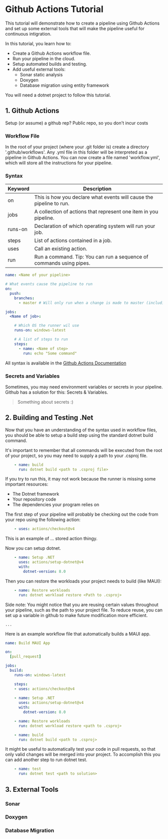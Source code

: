 # Github Actions Tutorial

This tutorial will demonstrate how to create a pipeline using Github Actions and set up some external tools that will make the pipeline useful for continuous intigration.

In this tutorial, you learn how to:

*   Create a Github Actions workflow file.
*   Run your pipeline in the cloud.
*   Setup automated builds and testing.
*   Add useful external tools:
    *   Sonar static analysis
    *   Doxygen
    *   Database migration using entity framework


You will need a dotnet project to follow this tutorial.

## 1. Github Actions

Setup (or assume) a github rep?
Public repo, so you don't incur costs

### Workflow File

In the root of your project (where your .git folder is) create a directory '.github/workflows'. Any .yml file in this folder will be interpreted as a pipeline in Github Actions. You can now create a file named 'workflow.yml', which will store all the instructions for your pipeline.

### Syntax

| Keyword   | Description   |
| --- | --- |
| on   | This is how you declare what events will cause the pipeline to run.   |
| jobs   | A collection of actions that represent one item in you pipeline.   |
| runs-on   | Declaration of which operating system will run your job.    |
| steps  | List of actions contained in a job.    |
| uses  | Call an existing action.    |
| run  | Run a command. Tip: You can run a sequence of commands using pipes.    |


``` yml
name: <Name of your pipeline> 

# What events cause the pipeline to run
on:
  push:
    branches:
      - master # Will only run when a change is made to master (including a merge)

jobs:
  <Name of job>:

    # Which OS the runner wil use
    runs-on: windows-latest

    # A list of steps to run
    steps:
      - name: <Name of step>
        run: echo "Some command" 
```
All syntax is available in the [Github Actions Documentation](https://docs.github.com/en/actions/writing-workflows/workflow-syntax-for-github-actions)

### Secrets and Variables

Sometimes, you may need environment variables or secrets in your pipeline. Github has a solution for this: Secrets & Variables.

> Something about secrets :)

## 2. Building and Testing .Net

Now that you have an understanding of the syntax used in workflow files, you should be able to setup a build step using the standard dotnet build command.

It's important to remember that all commands will be executed from the root of your project, so you may need to supply a path to your .csproj file.


``` yml
    - name: build
      run: dotnet build <path to .csproj file>
```

If you try to run this, it may not work because the runner is missing some important resources:
*   The Dotnet framework
*   Your repository code
*   The dependencies your program relies on


The first step of your pipeline will probably be checking out the code from your repo using the following action:
``` yml
    - uses: actions/checkout@v4 
```
This is an example of ... stored action thingy.


Now you can setup dotnet.

``` yml
    - name: Setup .NET
      uses: actions/setup-dotnet@v4
      with:
        dotnet-version: 8.0
```

Then you can restore the workloads your project needs to build (like MAUI):

``` yml
    - name: Restore workloads
      run: dotnet workload restore <Path to .csproj>
```

Side note:
    You might notice that you are reusing certain values throughout your pipeline, such as the path to your project file. To reduce reuse, you can set up a variable in github to make future modification more efficient.

    ...

Here is an example workflow file that automatically builds a MAUI app.

``` yml
name: Build MAUI App 

on:
  [pull_request]

jobs:
  build:
    runs-on: windows-latest

    steps:
    - uses: actions/checkout@v4
    
    - name: Setup .NET
      uses: actions/setup-dotnet@v4
      with:
        dotnet-version: 8.0

    - name: Restore workloads
      run: dotnet workload restore <path to .csproj>

    - name: build
      run: dotnet build <path to .csproj>
```

It might be useful to automatically test your code in pull requests, so that only valid changes will be merged into your project. To accomplish this you can add another step to run dotnet test.

``` yml
    - name: test
      run: dotnet test <path to solution>
```


## 3. External Tools


### Sonar


### Doxygen


### Database Migration